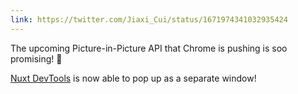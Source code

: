 ```yaml
---
link: https://twitter.com/Jiaxi_Cui/status/1671974341032935424
---
```


The upcoming Picture-in-Picture API that Chrome is pushing is soo promising! 🤩

[<span i-logos-nuxt-icon /> Nuxt DevTools](https://github.com/nuxt/devtools) is now able to pop up as a separate window!
